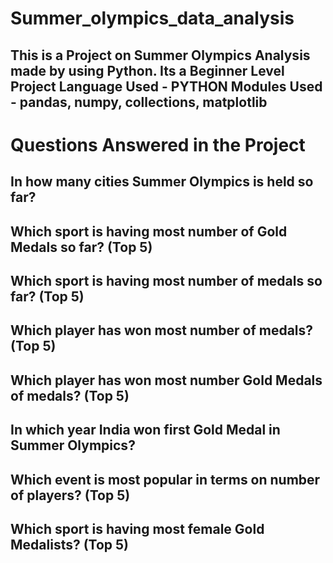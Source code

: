 # Summer_olympics_data_analysis
## This is a Project on Summer Olympics Analysis made by using Python. Its a Beginner Level Project Language Used - PYTHON Modules Used - pandas, numpy, collections, matplotlib


# Questions Answered in the Project
## In how many cities Summer Olympics is held so far?
## Which sport is having most number of Gold Medals so far? (Top 5)
## Which sport is having most number of medals so far? (Top 5)
## Which player has won most number of medals? (Top 5)
## Which player has won most number Gold Medals of medals? (Top 5)
## In which year India won first Gold Medal in Summer Olympics?
## Which event is most popular in terms on number of players? (Top 5)
## Which sport is having most female Gold Medalists? (Top 5)
